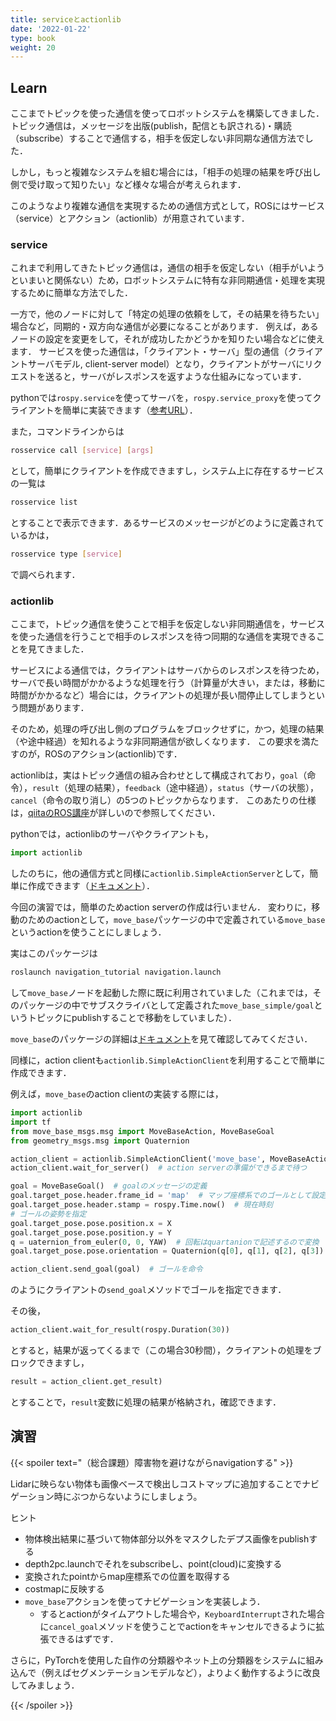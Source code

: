 ```yaml
---
title: serviceとactionlib
date: '2022-01-22'
type: book
weight: 20
---
```


<!--more-->

## Learn

ここまでトピックを使った通信を使ってロボットシステムを構築してきました．
トピック通信は，メッセージを出版(publish，配信とも訳される)・購読（subscribe）することで通信する，相手を仮定しない非同期な通信方法でした．

しかし，もっと複雑なシステムを組む場合には，「相手の処理の結果を呼び出し側で受け取って知りたい」など様々な場合が考えられます．

このようなより複雑な通信を実現するための通信方式として，ROSにはサービス（service）とアクション（actionlib）が用意されています．

### service
これまで利用してきたトピック通信は，通信の相手を仮定しない（相手がいようといまいと関係ない）ため，ロボットシステムに特有な非同期通信・処理を実現するために簡単な方法でした．

一方で，他のノードに対して「特定の処理の依頼をして，その結果を待ちたい」場合など，同期的・双方向な通信が必要になることがあります．
例えば，あるノードの設定を変更をして，それが成功したかどうかを知りたい場合などに使えます．
サービスを使った通信は，「クライアント・サーバ」型の通信（クライアントサーバモデル, client-server model）となり，クライアントがサーバにリクエストを送ると，サーバがレスポンスを返すような仕組みになっています．

pythonでは`rospy.service`を使ってサーバを，`rospy.service_proxy`を使ってクライアントを簡単に実装できます（[参考URL](http://wiki.ros.org/ja/ROS/Tutorials/WritingServiceClient%28python%29)）．

また，コマンドラインからは
```bash
rosservice call [service] [args]
```
として，簡単にクライアントを作成できますし，システム上に存在するサービスの一覧は
```bash
rosservice list
```
とすることで表示できます．あるサービスのメッセージがどのように定義されているかは，
```bash
rosservice type [service]
```
で調べられます．

### actionlib
ここまで，トピック通信を使うことで相手を仮定しない非同期通信を，サービスを使った通信を行うことで相手のレスポンスを待つ同期的な通信を実現できることを見てきました．

サービスによる通信では，クライアントはサーバからのレスポンスを待つため，サーバで長い時間がかかるような処理を行う（計算量が大きい，または，移動に時間がかかるなど）場合には，クライアントの処理が長い間停止してしまうという問題があります．

そのため，処理の呼び出し側のプログラムをブロックせずに，かつ，処理の結果（や途中経過）を知れるような非同期通信が欲しくなります．
この要求を満たすのが，ROSのアクション(actionlib)です．

actionlibは，実はトピック通信の組み合わせとして構成されており，`goal`（命令），`result`（処理の結果），`feedback`（途中経過），`status`（サーバの状態），`cancel`（命令の取り消し）の5つのトピックからなります．
このあたりの仕様は，[qiitaのROS講座](https://qiita.com/srs/items/a39dcd24aaeb03216026#%E6%A6%82%E8%A6%81)が詳しいので参照してください．

pythonでは，actionlibのサーバやクライアントも，
```python
import actionlib
```
したのちに，他の通信方式と同様に`actionlib.SimpleActionServer`として，簡単に作成できます（[ドキュメント](http://wiki.ros.org/ja/actionlib_tutorials/Tutorials/Writing%20a%20Simple%20Action%20Server%20using%20the%20Execute%20Callback%20%28Python%29)）．

今回の演習では，簡単のためaction serverの作成は行いません．
変わりに，移動のためのactionとして，`move_base`パッケージの中で定義されている`move_base`というactionを使うことにしましょう．

実はこのパッケージは
```bash
roslaunch navigation_tutorial navigation.launch
```
して`move_base`ノードを起動した際に既に利用されていました（これまでは，そのパッケージの中でサブスクライバとして定義された`move_base_simple/goal`というトピックにpublishすることで移動をしていました）．

`move_base`のパッケージの詳細は[ドキュメント](http://wiki.ros.org/move_base)を見て確認してみてください．

同様に，action clientも`actionlib.SimpleActionClient`を利用することで簡単に作成できます．

例えば，`move_base`のaction clientの実装する際には，
```python
import actionlib
import tf
from move_base_msgs.msg import MoveBaseAction, MoveBaseGoal
from geometry_msgs.msg import Quaternion

action_client = actionlib.SimpleActionClient('move_base', MoveBaseAction)
action_client.wait_for_server()  # action serverの準備ができるまで待つ

goal = MoveBaseGoal()  # goalのメッセージの定義
goal.target_pose.header.frame_id = 'map'  # マップ座標系でのゴールとして設定
goal.target_pose.header.stamp = rospy.Time.now()  # 現在時刻
# ゴールの姿勢を指定
goal.target_pose.pose.position.x = X
goal.target_pose.pose.position.y = Y
q = uaternion_from_euler(0, 0, YAW)  # 回転はquartanionで記述するので変換
goal.target_pose.pose.orientation = Quaternion(q[0], q[1], q[2], q[3])

action_client.send_goal(goal)  # ゴールを命令
```
のようにクライアントの`send_goal`メソッドでゴールを指定できます．

その後，
```python
action_client.wait_for_result(rospy.Duration(30))
```
とすると，結果が返ってくるまで（この場合30秒間），クライアントの処理をブロックできますし，
```python
result = action_client.get_result)
```
とすることで，`result`変数に処理の結果が格納され，確認できます．


## 演習

{{< spoiler text="（総合課題）障害物を避けながらnavigationする" >}}

Lidarに映らない物体も画像ベースで検出しコストマップに追加することでナビゲーション時にぶつからないようにしましょう。

ヒント
- 物体検出結果に基づいて物体部分以外をマスクしたデプス画像をpublishする
- depth2pc.launchでそれをsubscribeし、point(cloud)に変換する
- 変換されたpointからmap座標系での位置を取得する
- costmapに反映する
- `move_base`アクションを使ってナビゲーションを実装しよう．
  - するとactionがタイムアウトした場合や，`KeyboardInterrupt`された場合に`cancel_goal`メソッドを使うことでactionをキャンセルできるように拡張できるはずです．

さらに，PyTorchを使用した自作の分類器やネット上の分類器をシステムに組み込んで（例えばセグメンテーションモデルなど），よりよく動作するように改良してみましょう．


{{< /spoiler >}}
